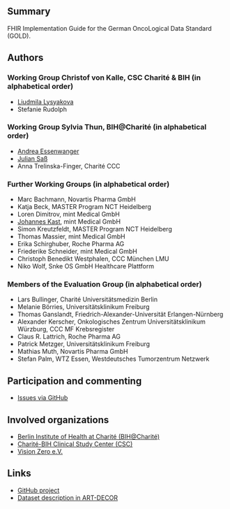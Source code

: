 ## Summary

FHIR Implementation Guide for the German OncoLogical Data Standard (GOLD).

## Authors
### Working Group Christof von Kalle, CSC Charité & BIH (in alphabetical order)
* [Liudmila Lysyakova](https://github.com/mila-lysyakova)
* Stefanie Rudolph

### Working Group Sylvia Thun, BIH@Charité (in alphabetical order)
* [Andrea Essenwanger](https://github.com/bytegnome)
* [Julian Saß](https://github.com/julsas)
* Anna Trelinska-Finger, Charité CCC

### Further Working Groups (in alphabetical order)
* Marc Bachmann, Novartis Pharma GmbH
* Katja Beck, MASTER Program NCT Heidelberg
* Loren Dimitrov, mint Medical GmbH
* [Johannes Kast](https://github.com/johannes-kast-mint>), mint Medical GmbH
* Simon Kreutzfeldt, MASTER Program NCT Heidelberg
* Thomas Massier, mint Medical GmbH
* Erika Schirghuber, Roche Pharma AG
* Friederike Schneider, mint Medical GmbH
* Christoph Benedikt Westphalen, CCC München LMU
* Niko Wolf, Snke OS GmbH Healthcare Plattform

### Members of the Evaluation Group (in alphabetical order)
* Lars Bullinger, Charité Universitätsmedizin Berlin
* Melanie Börries, Universitätsklinikum Freiburg
* Thomas Ganslandt, Friedrich-Alexander-Universität Erlangen-Nürnberg
* Alexander Kerscher, Onkologisches Zentrum Universitätsklinikum Würzburg, CCC MF Krebsregister
* Claus R. Lattrich, Roche Pharma AG
* Patrick Metzger, Universitätsklinikum Freiburg
* Mathias Muth, Novartis Pharma GmbH
* Stefan Palm, WTZ Essen, Westdeutsches Tumorzentrum Netzwerk

## Participation and commenting

* [Issues via GitHub](https://github.com/BIH-CEI/{{site.data.fhir.packageId}}/issues/)

## Involved organizations
* [Berlin Institute of Health at Charité (BIH@Charité)](https://www.bihealth.org/)
* [Charité-BIH Clinical Study Center (CSC)](https://studycenter.charite.de/)
* [Vision Zero e.V.](https://www.vision-zero-oncology.de/)

## Links
* [GitHub project](https://github.com/BIH-CEI/{{site.data.fhir.packageId}}/)
* [Dataset description in ART-DECOR](https://art-decor.org/art-decor/decor-datasets--gold-?id=2.16.840.1.113883.3.1937.777.62.1.1&effectiveDate=2021-11-16T17%3A12%3A42&conceptId=2.16.840.1.113883.3.1937.777.62.2.1&conceptEffectiveDate=2021-11-16T17%3A12%3A42&language=de-DE)

